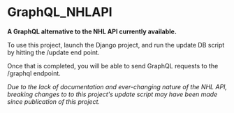# GraphQL_NHLAPI
**A GraphQL alternative to the NHL API currently available.**

To use this project, launch the Django project, and run the update DB script by hitting the /update end point.

Once that is completed, you will be able to send GraphQL requests to the /graphql endpoint.

*Due to the lack of documentation and ever-changing nature of the NHL API, breaking changes to to this project's update script may have been made since publication of this project.*
